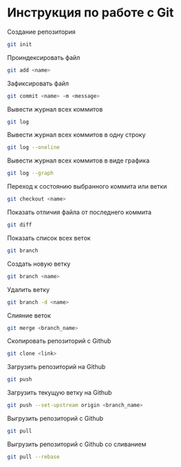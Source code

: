 # Инструкция по работе с Git
Создание репозитория
```sh
git init
```
Проиндексировать файл
```sh
git add <name>
```
Зафиксировать файл
```sh
git commit <name> -m <message>
```
Вывести журнал всех коммитов
```sh
git log
```
Вывести журнал всех коммитов в одну строку
```sh
git log --oneline
```
Вывести журнал всех коммитов в виде графика
```sh
git log --graph
```
Переход к состоянию выбранного коммита или ветки
```sh
git checkout <name>
```
Показать отличия файла от последнего коммита
```sh
git diff
```
Показать список всех веток
```sh
git branch
```
Создать новую ветку
```sh
git branch <name>
```
Удалить ветку
```sh
git branch -d <name>
```
Слияние веток
```sh
git merge <branch_name>
```
Скопировать репозиторий с Github
```sh
git clone <link>
```
Загрузить репозиторий на Github
```sh
git push
```
Загрузить текущую ветку на Github
```sh
git push --set-upstream origin <branch_name>
```
Выгрузить репозиторий с Github
```sh
git pull
```
Выгрузить репозиторий с Github со сливанием
```sh
git pull --rebase
```